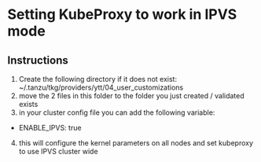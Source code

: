 # Setting KubeProxy to work in IPVS mode
## Instructions
1. Create the following directory if it does not exist:
~/.tanzu/tkg/providers/ytt/04_user_customizations
2. move the 2 files in this folder to the folder you just created / validated exists
3. in your cluster config file you can add the following variable:
* ENABLE_IPVS: true
4. this will configure the kernel parameters on all nodes and set kubeproxy to use IPVS cluster wide

